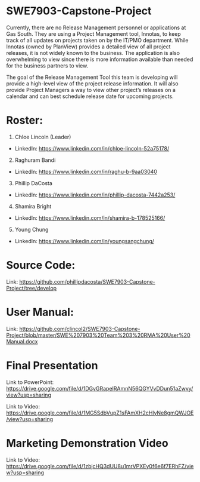 # SWE7903-Capstone-Project
Currently, there are no Release Management personnel or applications at Gas South. They are using a Project Management tool, Innotas, to keep track of all updates on projects taken on by the IT/PMO department. While Innotas (owned by PlanView) provides a detailed view of all project releases, it is not widely known to the business. The application is also overwhelming to view since there is more information available than needed for the business partners to view. 

The goal of the Release Management Tool this team is developing will provide a high-level view of the project release information. It will also provide Project Managers a way to view other project’s releases on a calendar and can best schedule release date for upcoming projects. 


# Roster:
1. Chloe Lincoln (Leader)
  * LinkedIn: https://www.linkedin.com/in/chloe-lincoln-52a75178/
2. Raghuram Bandi
 * LinkedIn: https://www.linkedin.com/in/raghu-b-9aa03040
3. Phillip DaCosta
  * LinkedIn: https://www.linkedin.com/in/phillip-dacosta-7442a253/
4. Shamira Bright
  * LinkedIn: https://www.linkedin.com/in/shamira-b-178525166/
5. Young Chung
  * LinkedIn: https://www.linkedin.com/in/youngsangchung/

# Source Code:
Link: https://github.com/phillipdacosta/SWE7903-Capstone-Project/tree/develop

# User Manual:
Link: https://github.com/clincol2/SWE7903-Capstone-Project/blob/master/SWE%207903%20Team%203%20RMA%20User%20Manual.docx

# Final Presentation
Link to PowerPoint: https://drive.google.com/file/d/1DGvGRapeIRAmnN56QGYVvDDun51aZwvy/view?usp=sharing

Link to Video: https://drive.google.com/file/d/1MG5SdbVupZ1sFAmXH2cHlyNe8gmQWJOE/view?usp=sharing

# Marketing Demonstration Video
Link to Video: https://drive.google.com/file/d/1zbjcHQ3dUU8u1mrVPXEy0f6e6f7ERhFZ/view?usp=sharing

